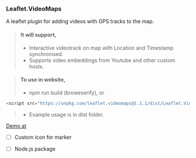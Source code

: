 <h3>Leaflet.VideoMaps</h3>

<p> A leaflet plugin for adding videos with GPS tracks to the map. </p>

> #### It will support,
>
> - Interactive videotrack on map with Location and Timestamp synchronised.
> - Supports video embeddings from Youtube and other custom hosts.

> #### To use in website,
>
> - npm run build (broweserify), or
```Javascript
<script src="https://unpkg.com/leaflet.videomaps@1.1.1/dist/Leaflet.VideoMaps.js"></script>
```
> - Example usage is in dist folder.


[Demo at](https://sriramreddym.github.io/Leaflet.VideoMaps/dist/)


- [ ] Custom icon for marker
- [ ] Node.js package

